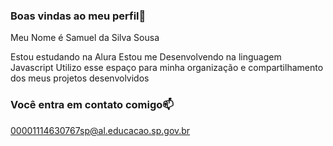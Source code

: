 ### Boas vindas ao meu perfil🏀

Meu Nome é Samuel da Silva Sousa

Estou estudando na Alura
Estou me Desenvolvendo na linguagem Javascript
Utilizo esse espaço para minha organização e compartilhamento dos meus projetos desenvolvidos

### Você entra em contato comigo📫

00001114630767sp@al.educacao.sp.gov.br



